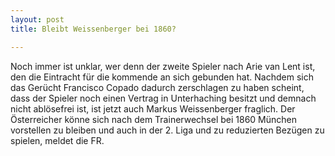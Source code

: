 ```yaml
---
layout: post
title: Bleibt Weissenberger bei 1860?

---
```


Noch immer ist unklar, wer denn der zweite Spieler nach Arie van Lent ist, den die Eintracht für die kommende an sich gebunden hat. Nachdem sich das Gerücht Francisco Copado dadurch zerschlagen zu haben scheint, dass der Spieler noch einen Vertrag in Unterhaching besitzt und demnach nicht ablösefrei ist, ist jetzt auch Markus Weissenberger fraglich. Der Österreicher könne sich nach dem Trainerwechsel bei 1860 München vorstellen zu bleiben und auch in der 2. Liga und zu reduzierten Bezügen zu spielen, meldet die FR.


